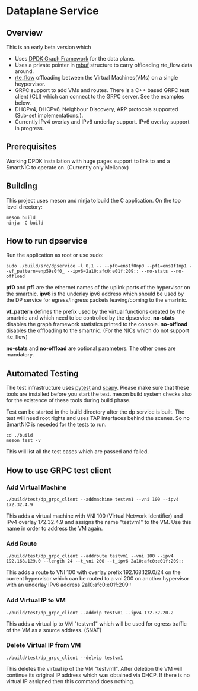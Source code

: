 # Dataplane Service

## Overview
This is an early beta version which 
- Uses [DPDK Graph Framework](https://doc.dpdk.org/guides/prog_guide/graph_lib.html) for the data plane.
- Uses a private pointer in [mbuf](https://doc.dpdk.org/guides/prog_guide/mbuf_lib.html#dynamic-fields-and-flags) structure to carry offloading rte_flow
data around.
- [rte_flow](https://doc.dpdk.org/guides/prog_guide/rte_flow.html) offloading between the Virtual Machines(VMs) on a single heypervisor.
- GRPC support to add VMs and routes. There is a C++ based GRPC
test client (CLI) which can connect to the GRPC server. See the examples below.
- DHCPv4, DHCPv6, Neighbour Discovery, ARP protocols supported (Sub-set implementations.).
- Currently IPv4 overlay and IPv6 underlay support. IPv6 overlay support in progress.

## Prerequisites
Working DPDK installation with huge pages support to link to and a SmartNIC to operate on. (Currently only Mellanox)

## Building

This project uses meson and ninja to build the C application. On the top level directory:

    meson build
    ninja -C build

## How to run dpservice
Run the application as root or use sudo:

    sudo ./build/src/dpservice -l 0,1 -- --pf0=ens1f0np0 --pf1=ens1f1np1 --vf_pattern=enp59s0f0_ --ipv6=2a10:afc0:e01f:209:: --no-stats --no-offload 
**pf0** and **pf1** are the ethernet names of the uplink ports of the hypervisor on the smartnic. **ipv6** is the underlay ipv6 address which should be used by the DP service for egress/ingress packets leaving/coming to the smartnic.


**vf_pattern** defines the prefix used by the virtual functions created by the smartnic and which need to be controlled by the dpservice. **no-stats** disables the graph framework statistics printed to the console. **no-offload** disables the offloading to the smartnic. (For the NICs which do not support 
rte_flow)


**no-stats** and **no-offload** are optional parameters. The other ones are mandatory.


## Automated Testing

The test infrastructure uses [pytest](https://docs.pytest.org/) and [scapy](https://scapy.net/).
Please make sure that these tools are installed before you start the test. meson build system checks also for the existence of these tools during build phase.


Test can be started in the build directory after the dp service is built. The test will need root rights and uses TAP interfaces behind the scenes. So no SmartNIC is neceded for the tests to run.

    cd ./build
	meson test -v


This will list all the test cases which are passed and failed.

## How to use GRPC test client

### Add Virtual Machine
	./build/test/dp_grpc_client --addmachine testvm1 --vni 100 --ipv4 172.32.4.9
This adds a virtual machine with VNI 100 (Virtual Network Identifier) and IPv4 overlay 172.32.4.9 and assigns the name "testvm1" to the VM.
Use this name in order to address the VM again.
### Add Route 
	./build/test/dp_grpc_client --addroute testvm1 --vni 100 --ipv4 192.168.129.0 --length 24 --t_vni 200 --t_ipv6 2a10:afc0:e01f:209::
This adds a route to VNI 100 with overlay prefix 192.168.129.0/24 on the current hypervisor which can be routed to a vni 200 on another hypervisor with an underlay IPv6 address 2a10:afc0:e01f:209::

### Add Virtual IP to VM
	./build/test/dp_grpc_client --addvip testvm1 --ipv4 172.32.20.2
This adds a virtual ip to VM "testvm1" which will be used for egress traffic of the VM as a source address. (SNAT)

### Delete Virtual IP from VM
	./build/test/dp_grpc_client --delvip testvm1
This deletes the virtual ip of the VM "testvm1". After deletion the VM will continue its original IP address which was obtained via DHCP. If there is no virtual IP assigned then this command does nothing.